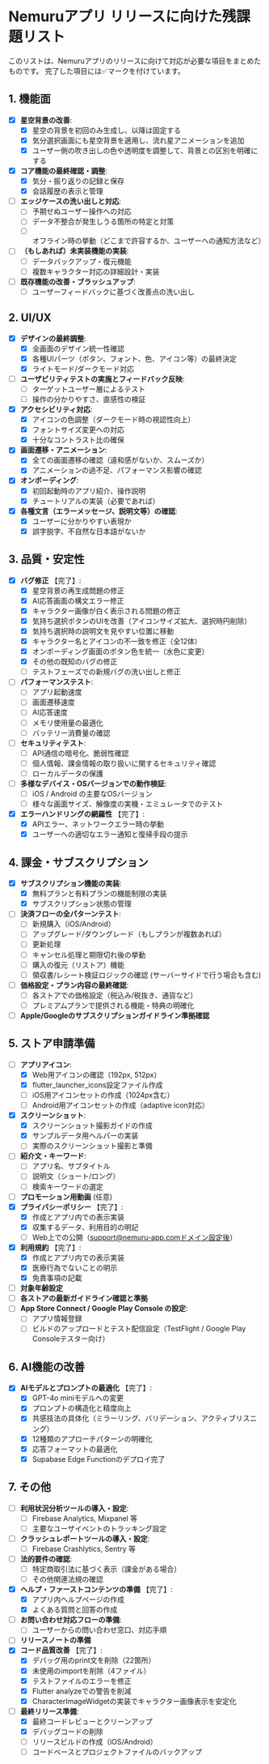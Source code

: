 # Nemuruアプリ リリースに向けた残課題リスト

このリストは、Nemuruアプリのリリースに向けて対応が必要な項目をまとめたものです。
完了した項目には✅マークを付けています。

## 1. 機能面

- [x] **星空背景の改善**:
  - [x] 星空の背景を初回のみ生成し、以降は固定する
  - [x] 気分選択画面にも星空背景を適用し、流れ星アニメーションを追加
  - [x] ユーザー側の吹き出しの色や透明度を調整して、背景との区別を明確にする
- [x] **コア機能の最終確認・調整**:
  - [x] 気分・振り返りの記録と保存
  - [x] 会話履歴の表示と管理
- [ ] **エッジケースの洗い出しと対応**:
  - [ ] 予期せぬユーザー操作への対応
  - [ ] データ不整合が発生しうる箇所の特定と対策
  - [ ] オフライン時の挙動（どこまで許容するか、ユーザーへの通知方法など）
- [ ] **（もしあれば）未実装機能の実装**:
  - [ ] データバックアップ・復元機能
  - [ ] 複数キャラクター対応の詳細設計・実装
- [ ] **既存機能の改善・ブラッシュアップ**:
  - [ ] ユーザーフィードバックに基づく改善点の洗い出し

## 2. UI/UX

- [x] **デザインの最終調整**:
  - [x] 全画面のデザイン統一性確認
  - [x] 各種UIパーツ（ボタン、フォント、色、アイコン等）の最終決定
  - [x] ライトモード/ダークモード対応
- [ ] **ユーザビリティテストの実施とフィードバック反映**:
  - [ ] ターゲットユーザー層によるテスト
  - [ ] 操作の分かりやすさ、直感性の検証
- [x] **アクセシビリティ対応**:
  - [x] アイコンの色調整（ダークモード時の視認性向上）
  - [x] フォントサイズ変更への対応
  - [x] 十分なコントラスト比の確保
- [x] **画面遷移・アニメーション**:
  - [x] 全ての画面遷移の確認（違和感がないか、スムーズか）
  - [x] アニメーションの過不足、パフォーマンス影響の確認
- [x] **オンボーディング**:
  - [x] 初回起動時のアプリ紹介、操作説明
  - [x] チュートリアルの実装（必要であれば）
- [x] **各種文言（エラーメッセージ、説明文等）の確認**:
  - [x] ユーザーに分かりやすい表現か
  - [x] 誤字脱字、不自然な日本語がないか

## 3. 品質・安定性

- [x] **バグ修正** 【完了】:
  - [x] 星空背景の再生成問題の修正
  - [x] AI応答画面の構文エラー修正
  - [x] キャラクター画像が白く表示される問題の修正
  - [x] 気持ち選択ボタンのUIを改善（アイコンサイズ拡大、選択時円削除）
  - [x] 気持ち選択時の説明文を見やすい位置に移動
  - [x] キャラクター名とアイコンの不一致を修正（全12体）
  - [x] オンボーディング画面のボタン色を統一（水色に変更）
  - [x] その他の既知のバグの修正
  - [ ] テストフェーズでの新規バグの洗い出しと修正
- [ ] **パフォーマンステスト**:
  - [ ] アプリ起動速度
  - [ ] 画面遷移速度
  - [ ] AI応答速度
  - [ ] メモリ使用量の最適化
  - [ ] バッテリー消費量の確認
- [ ] **セキュリティテスト**:
  - [ ] API通信の暗号化、脆弱性確認
  - [ ] 個人情報、課金情報の取り扱いに関するセキュリティ確認
  - [ ] ローカルデータの保護
- [ ] **多様なデバイス・OSバージョンでの動作検証**:
  - [ ] iOS / Android の主要なOSバージョン
  - [ ] 様々な画面サイズ、解像度の実機・エミュレータでのテスト
- [x] **エラーハンドリングの網羅性** 【完了】:
  - [x] APIエラー、ネットワークエラー時の挙動
  - [x] ユーザーへの適切なエラー通知と復帰手段の提示

## 4. 課金・サブスクリプション

- [x] **サブスクリプション機能の実装**:
  - [x] 無料プランと有料プランの機能制限の実装
  - [x] サブスクリプション状態の管理
- [ ] **決済フローの全パターンテスト**:
  - [ ] 新規購入（iOS/Android）
  - [ ] アップグレード/ダウングレード（もしプランが複数あれば）
  - [ ] 更新処理
  - [ ] キャンセル処理と期限切れ後の挙動
  - [ ] 購入の復元（リストア）機能
  - [ ] 領収書/レシート検証ロジックの確認 (サーバーサイドで行う場合も含む)
- [ ] **価格設定・プラン内容の最終確認**:
  - [ ] 各ストアでの価格設定（税込み/税抜き、通貨など）
  - [ ] プレミアムプランで提供される機能・特典の明確化
- [ ] **Apple/Googleのサブスクリプションガイドライン準拠確認**

## 5. ストア申請準備

- [ ] **アプリアイコン**:
  - [x] Web用アイコンの確認（192px, 512px）
  - [x] flutter_launcher_icons設定ファイル作成
  - [ ] iOS用アイコンセットの作成（1024px含む）
  - [ ] Android用アイコンセットの作成（adaptive icon対応）
- [x] **スクリーンショット**:
  - [x] スクリーンショット撮影ガイドの作成
  - [x] サンプルデータ用ヘルパーの実装
  - [ ] 実際のスクリーンショット撮影と準備
- [ ] **紹介文・キーワード**:
  - [ ] アプリ名、サブタイトル
  - [ ] 説明文（ショート/ロング）
  - [ ] 検索キーワードの選定
- [ ] **プロモーション用動画** (任意)
- [x] **プライバシーポリシー** 【完了】:
  - [x] 作成とアプリ内での表示実装
  - [x] 収集するデータ、利用目的の明記
  - [ ] Web上での公開（support@nemuru-app.comドメイン設定後）
- [x] **利用規約** 【完了】:
  - [x] 作成とアプリ内での表示実装
  - [x] 医療行為でないことの明示
  - [x] 免責事項の記載
- [ ] **対象年齢設定**
- [ ] **各ストアの最新ガイドライン確認と準拠**
- [ ] **App Store Connect / Google Play Console の設定**:
  - [ ] アプリ情報登録
  - [ ] ビルドのアップロードとテスト配信設定（TestFlight / Google Play Consoleテスター向け）

## 6. AI機能の改善

- [x] **AIモデルとプロンプトの最適化** 【完了】:
  - [x] GPT-4o miniモデルへの変更
  - [x] プロンプトの構造化と精度向上
  - [x] 共感技法の具体化（ミラーリング、バリデーション、アクティブリスニング）
  - [x] 12種類のアプローチパターンの明確化
  - [x] 応答フォーマットの最適化
  - [x] Supabase Edge Functionのデプロイ完了

## 7. その他

- [ ] **利用状況分析ツールの導入・設定**:
  - [ ] Firebase Analytics, Mixpanel 等
  - [ ] 主要なユーザイベントのトラッキング設定
- [ ] **クラッシュレポートツールの導入・設定**:
  - [ ] Firebase Crashlytics, Sentry 等
- [ ] **法的要件の確認**:
  - [ ] 特定商取引法に基づく表示（課金がある場合）
  - [ ] その他関連法規の確認
- [x] **ヘルプ・ファーストコンテンツの準備** 【完了】:
  - [x] アプリ内ヘルプページの作成
  - [x] よくある質問と回答の作成
- [ ] **お問い合わせ対応フローの準備**:
  - [ ] ユーザーからの問い合わせ窓口、対応手順
- [ ] **リリースノートの準備**
- [x] **コード品質改善** 【完了】:
  - [x] デバッグ用のprint文を削除（22箇所）
  - [x] 未使用のimportを削除（4ファイル）
  - [x] テストファイルのエラーを修正
  - [x] Flutter analyzeでの警告を削減
  - [x] CharacterImageWidgetの実装でキャラクター画像表示を安定化
- [ ] **最終リリース準備**:
  - [x] 最終コードレビューとクリーンアップ
  - [x] デバッグコードの削除
  - [ ] リリースビルドの作成（iOS/Android）
  - [ ] コードベースとプロジェクトファイルのバックアップ
